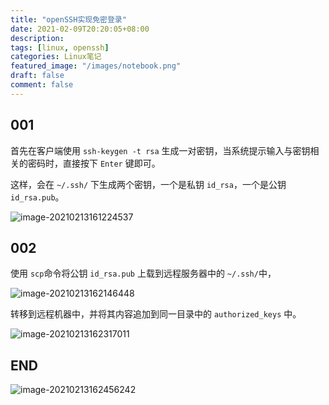 ```yaml
---
title: "openSSH实现免密登录"
date: 2021-02-09T20:20:05+08:00
description:
tags: [linux, openssh]
categories: Linux笔记
featured_image: "/images/notebook.png"
draft: false
comment: false
---
```


## 001

首先在客户端使用 `ssh-keygen -t rsa` 生成一对密钥，当系统提示输入与密钥相关的密码时，直接按下 `Enter` 键即可。

这样，会在 `~/.ssh/` 下生成两个密钥，一个是私钥 `id_rsa`，一个是公钥 `id_rsa.pub`。

![image-20210213161224537](https://img-blog.csdnimg.cn/img_convert/8902a82dfa657036c707dad325bf04f1.png)

## 002

使用 `scp`命令将公钥 `id_rsa.pub` 上载到远程服务器中的 `~/.ssh/`中，

![image-20210213162146448](https://img-blog.csdnimg.cn/img_convert/b48417639995a1ec7054c07a0614cb8d.png)

转移到远程机器中，并将其内容追加到同一目录中的 `authorized_keys` 中。

![image-20210213162317011](https://img-blog.csdnimg.cn/img_convert/99aa49611bd613bf8dcc505962ed042c.png)

## END

![image-20210213162456242](https://img-blog.csdnimg.cn/img_convert/4e939b8bbf5ba27f2cfa59a1e8d9573b.png)

​
